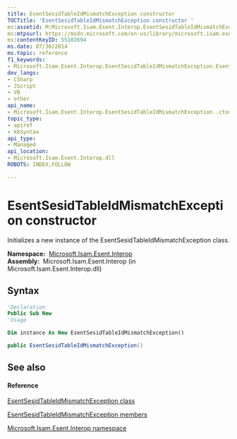 ```yaml
---
title: EsentSesidTableIdMismatchException constructor 
TOCTitle: 'EsentSesidTableIdMismatchException constructor '
ms:assetid: M:Microsoft.Isam.Esent.Interop.EsentSesidTableIdMismatchException.#ctor
ms:mtpsurl: https://msdn.microsoft.com/en-us/library/microsoft.isam.esent.interop.esentsesidtableidmismatchexception.esentsesidtableidmismatchexception(v=EXCHG.10)
ms:contentKeyID: 55102694
ms.date: 07/30/2014
ms.topic: reference
f1_keywords:
- Microsoft.Isam.Esent.Interop.EsentSesidTableIdMismatchException.EsentSesidTableIdMismatchException
dev_langs:
- CSharp
- JScript
- VB
- other
api_name: 
- Microsoft.Isam.Esent.Interop.EsentSesidTableIdMismatchException..ctor
topic_type: 
- apiref
- kbSyntax
api_type: 
- Managed
api_location: 
- Microsoft.Isam.Esent.Interop.dll
ROBOTS: INDEX,FOLLOW

---
```


# EsentSesidTableIdMismatchException constructor

Initializes a new instance of the EsentSesidTableIdMismatchException class.

**Namespace:**  [Microsoft.Isam.Esent.Interop](hh596136\(v=exchg.10\).md)  
**Assembly:**  Microsoft.Isam.Esent.Interop (in Microsoft.Isam.Esent.Interop.dll)

## Syntax

``` vb
'Declaration
Public Sub New
'Usage

Dim instance As New EsentSesidTableIdMismatchException()
```

``` csharp
public EsentSesidTableIdMismatchException()
```

## See also

#### Reference

[EsentSesidTableIdMismatchException class](dn350621\(v=exchg.10\).md)

[EsentSesidTableIdMismatchException members](dn350622\(v=exchg.10\).md)

[Microsoft.Isam.Esent.Interop namespace](hh596136\(v=exchg.10\).md)

